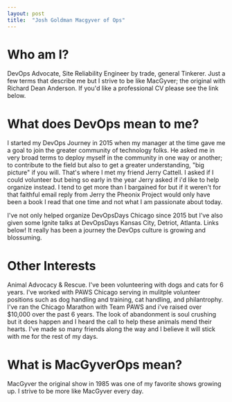```yaml
---
layout: post
title:  "Josh Goldman Macgyver of Ops"
---
```


# Who am I?

DevOps Advocate, Site Reliability Engineer by trade, general Tinkerer. Just a few terms that describe me but I strive to be like MacGyver; the original with Richard Dean Anderson.  If you'd like a professional CV please see the link below.  

# What does DevOps mean to me?

I started my DevOps Journey in 2015 when my manager at the time gave me a goal to join the greater community of technology folks. He asked me in very broad terms to deploy myself in the community in one way or another; to contribute to the field but also to get a greater understanding,  "big picture" if you will. That's where I met my friend Jerry Cattell. I asked if I could volunteer but being so early in the year Jerry asked if i'd like to help organize instead. I tend to get more than I bargained for but if it weren't for that faithful email reply from Jerry the Pheonix Project would only have been a book I read that one time and not what I am passionate about today.

I've not only helped organize DevOpsDays Chicago since 2015 but I've also given some Ignite talks at DevOpsDays Kansas City, Detriot, Atlanta. Links below! It really has been a journey the DevOps culture is growing and blossuming. 

# Other Interests

Animal Advocacy & Rescue. I've been volunteering with dogs and cats for 6 years. I've worked with PAWS Chicago serving in mulitple volunteer positions such as dog handling and training, cat handling, and philantrophy. I've ran the Chicago Marathon with Team PAWS and i've raised over $10,000 over the past 6 years. The look of abandonment is soul crushing but it does happen and I heard the call to help these animals mend their hearts. I've made so many friends along the way and I believe it will stick with me for the rest of my days.

# What is MacGyverOps mean?

MacGyver the original show in 1985 was one of my favorite shows growing up.  I strive to be more like MacGyver every day. 
